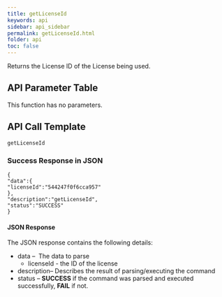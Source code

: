 ```yaml
---
title: getLicenseId
keywords: api
sidebar: api_sidebar
permalink: getLicenseId.html
folder: api
toc: false
---
```


Returns the License ID of the License being used.



## API Parameter Table

This function has no parameters.



## API Call Template

``` 
getLicenseId
```



### Success Response in JSON

``` 
{
"data":{
"licenseId":"544247f0f6cca957"
},
"description":"getLicenseId",
"status":"SUCCESS"
}
```



#### JSON Response

The JSON response contains the following details:

- data –  The data to parse
  - licenseId - the ID of the license
- description– Describes the result of parsing/executing the command
- status – **SUCCESS** if the command was parsed and executed successfully, **FAIL** if not.
